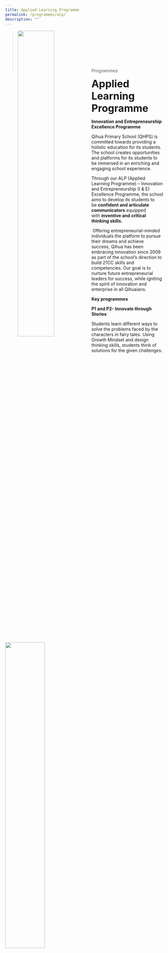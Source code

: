 ```yaml
---
title: Applied Learning Programme
permalink: /programmes/alp/
description: ""
---
```

><img src="/images/Programmes/No-name.jpeg"  
     style="width:50%"
			align="left"><br><br><br><br><br><br><br>
>Programmes

**<font size=6>Applied Learning Programme</font>**

**Innovation and Entrepreneurship Excellence Programme**

Qihua Primary School (QHPS) is committed towards providing a holistic education for its students. The school creates opportunities and platforms for its students to be immersed in an enriching and engaging school experience.

Through our ALP (Applied Learning Programme) – Innovation and Entrepreneurship (I & E) Excellence Programme, the school aims to develop its students to be **confident and articulate communicators** equipped with **inventive and critical thinking skills.**

 Offering entrepreneurial-minded individuals the platform to pursue their dreams and achieve success, Qihua has been embracing innovation since 2009 as part of the school’s direction to build 21CC skills and competencies. Our goal is to nurture future entrepreneurial leaders for success, while igniting the spirit of innovation and enterprise in all Qihuaians.

**Key programmes**

**P1 and P2- Innovate through Stories**

Students learn different ways to solve the problems faced by the characters in fairy tales. Using Growth Mindset and design thinking skills, students think of solutions for the given challenges.

<img src="/images/Programmes/ALP%201.jpeg"  
     style="width:50%">

<img src="/images/Programmes/ALP%202.jpeg"  
     style="width:50%">

**P3 Interdisciplinary Project Work (IPW) – Sail Car**

Inter-disciplinary Project Work (IPW) for P3 , enabled students to acquire skills like design thinking, collaboration, communication and independent learning, Hence our budding Qihua engineers created, experimented and raced their unique designs in the classrooms.

<img src="/images/Programmes/ALP%203.jpeg"  
     style="width:50%">


<img src="/images/Programmes/ALP%204.jpeg"  
     style="width:50%">


<img src="/images/Programmes/ALP%205.jpeg"  
     style="width:50%">


**P4 – Make the Change**

P4 students attended a Social Entrepreneurship Innovation Programme, Make-The-Change which helped students to recognise the various social issues faced in our communities. This programme inculcated positive values and habits through exposure to real life situations and case studies. Students were then given the opportunity to actualise their innovative solutions through a social campaign based on design thinking skills.

<img src="/images/Programmes/ALP%206.jpg"  
     style="width:40%">


<img src="/images/Programmes/ALP%207.jpg"  
     style="width:50%">


<img src="/images/Programmes/ALP%208.jpg"  
     style="width:50%">


**P5 – Interdisciplinary Project Work (IPW) – Micro:bit**

Our P5 students discovered for themselves the magic of coding and the joy in inventing products of their imagination. During the project, our futuristic young wizards battled with time to innovate and invent products! They toggled with the micro:bit codings and brainstormed for ideas to build fitness products and design games for varying target groups. They whisked through the design thinking process to integrate micro:bit with their designs.

<img src="/images/Programmes/ALP%209.jpg"  
     style="width:50%">


<img src="/images/Programmes/ALP%2010.jpeg"  
     style="width:50%">


**P5 – IvP (Innovation Programme)**

Twenty of our Primary 5 students took part in IvP (Innovation Programme), a eight-month programme overseen by the MOE GEP branch. Guided by their teacher mentors, the students learnt skills which included problem-finding, idea generation and prototyping.

<img src="/images/Programmes/ALP%2011.jpg"  
     style="width:50%">

<img src="/images/Programmes/ALP%2012.jpg"  
     style="width:50%">


**P6 – Bizkid$**

P6 students participated in a 4-week I&E programme under the guidance of their teachers to come up with innovative products using problem solving techniques such as ideation and design thinking.This post PSLE programme also introduced students to financial literacy and entrepreneurship.

**InnoJOY Fest**

InnoJOY is a platform to showcase our students’ innovative works and develop their confidence and communication skills . Through this platform, the innovation and entrepreneurship spirit is encouraged among staff and students.

<img src="/images/Programmes/ALP%2013.jpg"  
     style="width:50%">


<img src="/images/Programmes/ALP%2014.jpg"  
     style="width:50%">


<img src="/images/Programmes/ALP%2015.jpg"  
     style="width:50%">